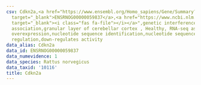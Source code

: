```yaml
---
csv: Cdkn2a,<a href="https://www.ensembl.org/Homo_sapiens/Gene/Summary?db=core;g=ENSRNOG00000059837"
  target="_blank">ENSRNOG00000059837</a>,<a href="https://www.ncbi.nlm.nih.gov/pubmed/30467350"
  target="_blank"><i class="fas fa-file"></i></a>",genetic interference,functional
  association,granular layer of cerebellar cortex , Healthy, RNA-seq assay, hsf-1
  overexpression,nucleotide sequence identification,nucleotide sequence identification,transcriptional
  regulation,down-regulates activity
data_alias: Cdkn2a
data_id: ENSRNOG00000059837
data_numevidence: 1
data_species: Rattus norvegicus
data_taxid: '10116'
title: Cdkn2a
---
```


